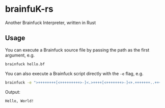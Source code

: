 # brainfuK-rs
Another Brainfuck Interpreter, written in Rust

## Usage

You can execute a Brainfuck source file by passing the path as the first argument, e.g.
```bash
brainfuck hello.bf
```

You can also execute a Brainfuck script directly with the `-e` flag, e.g.
```bash
brainfuck -e ">++++++++[<+++++++++>-]<.>++++[<+++++++>-]<+.+++++++..+++.>>++++++[<+++++++>-]<++.------------.>++++++[<+++++++++>-]<+.<.+++.------.--------.>>>++++[<++++++++>-]<+."
```
Output:
```
Hello, World!
```
